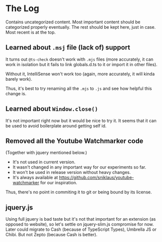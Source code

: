 The Log
===

Contains uncategorized content.
Most important content should be categorized properly eventually.
The rest should be kept here, just in case.
Most recent is at the top.

Learned about `.msj` file (lack of) support
---

It turns out `@ts-check` doesn't work with `.mjs` files
(more accurately, it can work in isolation but it fails to link globals.d.ts to it or import it in other files).

Without it, IntelliSense won't work too (again, more accurately, it will kinda barely work).

Thus, it's best to try renaming all the `.mjs` to `.js` and see how helpful this change is.

Learned about `Window.close()`
---

It's not important right now but it would be nice to try it.
It seems that it can be used to avoid boilerplate around getting self id.

Removed all the Youtube Watchmarker code
---

(Together with jquery mentioned below.)

- It's not used in current version.
- It wasn't changed in any important way for our experiments so far.
- It won't be used in release version without heavy changes.
- It's always available at <https://github.com/sniklaus/youtube-watchmarker> for our inspiration.

Thus, there's no point in commiting it to git or being bound by its license.

jquery.js
---

Using full jquery is bad taste but it's not that important for an extension (as opposed to website),
so let's settle on jquery-slim.js compromise for now.
Later could migrate to Cash (because of TypeScript Types), Umbrella JS or Chibi.
But not Zepto (because Cash is better).
